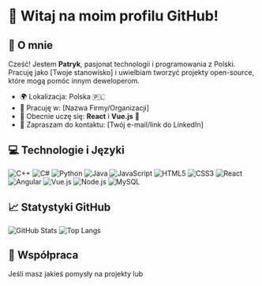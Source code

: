 # 👋 Witaj na moim profilu GitHub!

## 🌟 O mnie

Cześć! Jestem **Patryk**, pasjonat technologii i programowania z Polski. Pracuję jako [Twoje stanowisko] i uwielbiam tworzyć projekty open-source, które mogą pomóc innym deweloperom.

- 🌍 Lokalizacja: Polska 🇵🇱
- 💼 Pracuję w: [Nazwa Firmy/Organizacji]
- 🌱 Obecnie uczę się: **React** i **Vue.js** 🚀
- 💬 Zapraszam do kontaktu: [Twój e-mail/link do LinkedIn]

## 💻 Technologie i Języki


![C++](https://img.shields.io/badge/C++-00599C?style=for-the-badge&logo=cplusplus&logoColor=white)
![C#](https://img.shields.io/badge/C%23-239120?style=for-the-badge&logo=csharp&logoColor=white)
![Python](https://img.shields.io/badge/Python-3776AB?style=for-the-badge&logo=python&logoColor=white)
![Java](https://img.shields.io/badge/Java-007396?style=for-the-badge&logo=java&logoColor=white)
![JavaScript](https://img.shields.io/badge/JavaScript-F7DF1E?style=for-the-badge&logo=javascript&logoColor=black)
![HTML5](https://img.shields.io/badge/HTML5-E34F26?style=for-the-badge&logo=html5&logoColor=white)
![CSS3](https://img.shields.io/badge/CSS3-1572B6?style=for-the-badge&logo=css3&logoColor=white)
![React](https://img.shields.io/badge/React-61DAFB?style=for-the-badge&logo=react&logoColor=black)
![Angular](https://img.shields.io/badge/Angular-E23237?style=for-the-badge&logo=angular&logoColor=white)
![Vue.js](https://img.shields.io/badge/Vue.js-4FC08D?style=for-the-badge&logo=vue.js&logoColor=white)
![Node.js](https://img.shields.io/badge/Node.js-339933?style=for-the-badge&logo=node.js&logoColor=white)
![MySQL](https://img.shields.io/badge/MySQL-4479A1?style=for-the-badge&logo=mysql&logoColor=white)

## 📈 Statystyki GitHub

![GitHub Stats](https://github-readme-stats.vercel.app/api?username=twoje-nazwa-uzytkownika&show_icons=true&theme=radical)
![Top Langs](https://github-readme-stats.vercel.app/api/top-langs/?username=twoje-nazwa-uzytkownika&layout=compact&theme=radical)

## 🤝 Współpraca

Jeśli masz jakieś pomysły na projekty lub
